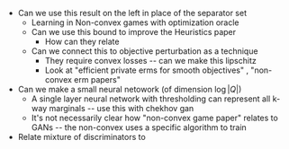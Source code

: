 - Can we use this result on the left in place of the separator set
  - Learning in Non-convex games with optimization oracle
  - Can we use this bound to improve the Heuristics paper 
    - How can they relate 
  - Can we connect this to objective perturbation as a technique
    - They require convex losses -- can we make this lipschitz
    - Look at "efficient private erms for smooth objectives" , "non-convex erm papers"
- Can we make a small neural netowork (of dimension $\log|Q|$)
  - A single layer neural network with thresholding can represent all k-way marginals -- use this with chekhov gan 
  - It's not necessarily clear how "non-convex game paper" relates to GANs -- the non-convex uses a specific algorithm to train
- Relate mixture of discriminators to 